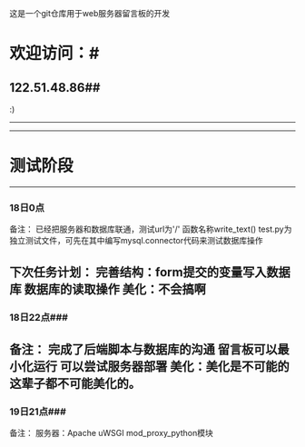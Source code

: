 这是一个git仓库用于web服务器留言板的开发

# 欢迎访问：#
## 122.51.48.86##
:)

---
---
# 测试阶段
---
### 18日0点 ###
备注：
已经把服务器和数据库联通，测试url为'/' 函数名称write_text()
test.py为独立测试文件，可先在其中编写mysql.connector代码来测试数据库操作

下次任务计划：
完善结构：form提交的变量写入数据库
	  数据库的读取操作
美化：不会搞啊
---
### 18日22点###
备注：
完成了后端脚本与数据库的沟通
留言板可以最小化运行
可以尝试服务器部署
美化：美化是不可能的 这辈子都不可能美化的。
---
### 19日21点###
备注：
服务器：Apache uWSGI mod_proxy_python模块
